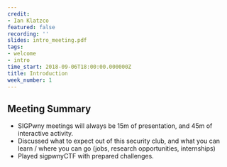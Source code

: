```yaml
---
credit:
- Ian Klatzco
featured: false
recording: ''
slides: intro_meeting.pdf
tags:
- welcome
- intro
time_start: 2018-09-06T18:00:00.000000Z
title: Introduction
week_number: 1
---
```

## Meeting Summary
- SIGPwny meetings will always be 15m of presentation, and 45m of interactive activity.
- Discussed what to expect out of this security club, and what you can learn / where you can go (jobs, research opportunities, internships)
- Played sigpwnyCTF with prepared challenges.